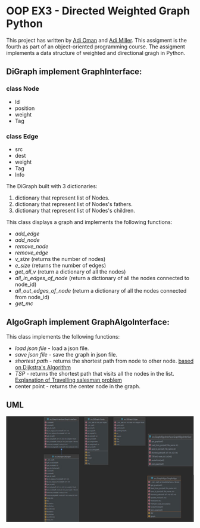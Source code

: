 
# OOP EX3 - Directed Weighted Graph Python
This project has written by [Adi Oman](https://github.com/adiOmann) and [Adi Miller](https://github.com/AdiMM1).
This assigment is the fourth as part of an object-oriented programming course.
The assigment implements a data structure of weighted and directional gragh in Python.

## DiGraph implement GraphInterface:

### class Node
* Id
* position
* weight
* Tag

### class Edge
* src
* dest
* weight
* Tag
* Info

The DiGraph built with 3 dictionaries:
1. dictionary that represent list of Nodes.
2. dictionary that represent list of Nodes's fathers.
3. dictionary that represent list of Nodes's children.

This class displays a graph and implements the following functions:
* *add_edge*
* *add_node*
* *remove_node*
* *remove_edge*
* *v_size* (returns the number of nodes)
* *e_size* (returns the number of edges)
* *get_all_v* (return a dictionary of all the nodes)
* *all_in_edges_of_node* (return a dictionary of all the nodes connected to node_id)
* *all_out_edges_of_node* (return a dictionary of all the nodes connected from node_id)
* *get_mc* 

## AlgoGraph implement GraphAlgoInterface:

This class implements the following functions:
* *load json file* - load a json file.
* *save json file* - save the graph in json file.
* *shortest path* - returns the shortest path from node to other node.
[based on Dijkstra's Algorithm](https://en.wikipedia.org/wiki/Dijkstra%27s_algorithm)
* *TSP* - returns the shortest path that visits all the nodes in the list. 
[Explanation of Travelling salesman problem](https://en.wikipedia.org/wiki/Travelling_salesman_proble)
* center point - returns the center node in the graph.

## UML
![image](https://github.com/adiOmann/OOP_EX3/blob/main/UML/UML_screenshot.jpg)
